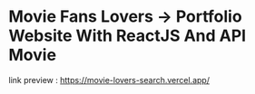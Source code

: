 # Movie Fans Lovers -> Portfolio Website With ReactJS And API Movie

link preview : https://movie-lovers-search.vercel.app/
